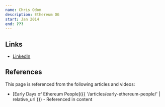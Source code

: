 ```yaml
---
name: Chris Odom
description: Ethereum OG
start: Jan 2014
end: ???
---
```


## Links
- [LinkedIn](https://www.linkedin.com/in/chris-odom-257236/)

## References

This page is referenced from the following articles and videos:

- [Early Days of Ethereum People]({{ '/articles/early-ethereum-people/' | relative_url }}) - Referenced in content